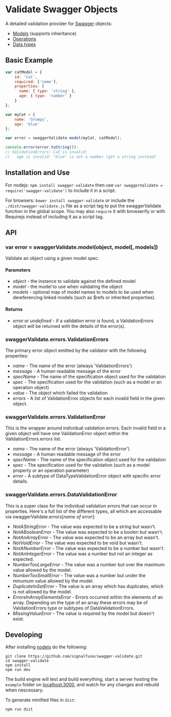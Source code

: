 # Validate Swagger Objects

A detailed validation provider for [Swagger](https://github.com/wordnik/swagger-spec/blob/master/versions/1.2.md) objects:
* [Models](https://github.com/wordnik/swagger-spec/blob/master/versions/1.2.md#527-model-object) (supports inheritance)
* [Operations](https://github.com/wordnik/swagger-spec/blob/master/versions/1.2.md#523-operation-object)
* [Data types](https://github.com/wordnik/swagger-spec/blob/master/versions/1.2.md#433-data-type-fields)

## Basic Example
```javascript
var catModel = {
    id: 'Cat',
    required: ['name'],
    properties: {
      name: { type: 'string' },
      age: { type: 'number' }
    }
};

var myCat = {
    name: 'Grumpy',
    age: 'blue'
};

var error = swaggerValidate.model(myCat, catModel);

console.error(error.toString());
// ValidationErrors: Cat is invalid:
//   age is invalid: "blue" is not a number (got a string instead)
```

## Installation and Use
For nodejs: `npm install swagger-validate` then use `var swaggerValidate = require('swagger-validate')` to include it in a script.

For browsers: `bower install swagger-validate` or include the `./dist/swagger-validate.js` file as a script tag to put the swaggerValidate function in the global scope. You may also `require` it with browserify or with Requirejs instead of including it as a script tag.

## API

### var error = swaggerValidate.model(object, model[, models])
Validate an object using a given model spec.

#### Parameters
* *object* - the instance to validate against the defined model
* *model* - the model to use when validating the object
* *models* - optional map of model names to models to be used when dereferencing linked models (such as $refs or inherited properties).

#### Returns
* *error* or *undefined* - if a validation error is found, a ValidationErrors object will be returned with the details of the error(s).

### swaggerValidate.errors.ValidationErrors
The primary error object emitted by the validator with the following properties:
* *name* - The name of the error (always 'ValidationErrors')
* *message* - A human readable message of the error
* *specName* - The name of the specification object used for the validation
* *spec* - The specification used for the validation (such as a model or an operation object)
* *value* - The object which failed the validation
* *errors* - A list of ValidationError objects for each invalid field in the given object.

### swaggerValidate.errors.ValidationError
This is the wrapper around individual validation errors. Each invalid field in a given object will have one ValidationError object within the ValidationErrors.errors list.

* *name* - The name of the error (always 'ValidationError')
* *message* - A human readable message of the error
* *specName* - The name of the specification object used for the validation
* *spec* - The specification used for the validation (such as a model property or an operation parameter)
* *error* - A subtype of DataTypeValidationError object with specific error details.

### swaggerValidate.errors.DataValidationError
This is a super class for the individual validation errors that can occur in properties. Here's a full list of the different types, all which are accessable via swaggerValidate.errors[*name of error*]:
* *NotAStringError* - The value was expected to be a string but wasn't.
* *NotABooleanError* - The value was expected to be a boolen but wasn't.
* *NotAnArrayError* - The value was expected to be an array but wasn't.
* *NotVoidError* - The value was expected to be void but wasn't.
* *NotANumberError* - The value was expected to be a number but wasn't.
* *NotAnIntegerError* - The value was a number but not an integer as expected.
* *NumberTooLargeError* - The value was a number but over the maximum value allowed by the model.
* *NumberTooSmallError* - The value was a number but under the minumum value allowed by the model.
* *DuplicateInSetError* - The value is an array which has duplicates, which is not allowed by the model.
* *ErrorsInArrayElementsError* - Errors occurred within the elements of an array. Depending on the type of an array these errors may be of ValidationErrors type or subtypes of DataValidationErrors.
* *MissingValueError* - The value is required by the model but doesn't exist.

## Developing
After installing [nodejs](http://nodejs.org) do the following:

```shell
git clone https://github.com/signalfuse/swagger-validate.git
cd swagger-validate
npm install
npm run dev
```
The build engine will test and build everything, start a server hosting the `example` folder on [localhost:3000](http://localhost:3000), and watch for any changes and rebuild when nescessary.

To generate minified files in `dist`:
```shell
npm run dist
```
